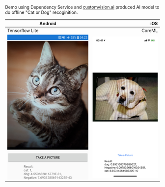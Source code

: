 Demo using Dependency Service and [customvision.ai](http://customvision.ai) produced AI model to do offline "Cat or Dog" recoginition.

| Android  | iOS   |
| ----- |-----:|
| Tensorflow Lite | CoreML |
|![android screenshot](screenshot/android_demo.jpg)|![ios screenshot](screenshot/ios_demo.png)|
